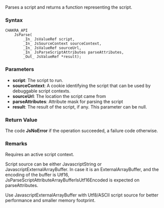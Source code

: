 Parses a script and returns a function representing the script.
### Syntax 
```
CHAKRA_API
    JsParse(
        _In_ JsValueRef script,
        _In_ JsSourceContext sourceContext,
        _In_ JsValueRef sourceUrl,
        _In_ JsParseScriptAttributes parseAttributes,
        _Out_ JsValueRef *result);
```
### Parameters 
* __script__: The script to run.
* __sourceContext__: A cookie identifying the script that can be used by debuggable script contexts.
* __sourceUrl__: The location the script came from
* __parseAttributes__: Attribute mask for parsing the script
* __result__: The result of the script, if any. This parameter can be null.


### Return Value 
The code **JsNoError** if the operation succeeded, a failure code otherwise.
### Remarks 
Requires an active script context.

Script source can be either JavascriptString or JavascriptExternalArrayBuffer.
In case it is an ExternalArrayBuffer, and the encoding of the buffer is Utf16,
JsParseScriptAttributeArrayBufferIsUtf16Encoded is expected on parseAttributes.

Use JavascriptExternalArrayBuffer with Utf8/ASCII script source
for better performance and smaller memory footprint.